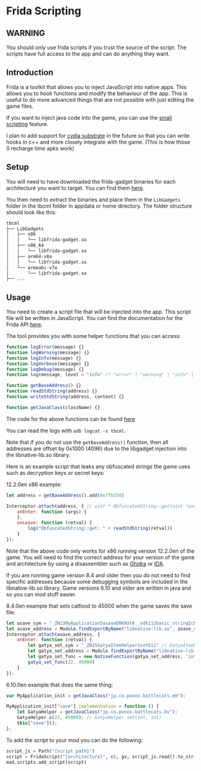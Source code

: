 # Frida Scripting

## WARNING

You should only use frida scripts if you trust the source of the script. The scripts have full access to the app and can do anything they want.

## Introduction

Frida is a toolkit that allows you to inject JavaScript into native apps. This allows you to hook functions and modify the behaviour of the app. This is useful to do more advanced things that are not possible with just editing the game files.

If you want to inject java code into the game, you can use the [smali scripting](smali_scripting.md) feature.

I plan to add support for [cydia substrate](http://www.cydiasubstrate.com/) in the future so that you can write hooks in c++ and more closely integrate with the game. (This is how those 0 recharge time apks work)

## Setup

You will need to have downloaded the frida-gadget binaries for each architecture you want to target. You can find them [here](https://github.com/frida/frida/releases).

You then need to extract the binaries and place them in the `LibGadgets` folder in the tbcml folder in appdata or home directory. The folder structure should look like this:

```bash
tbcml
├── LibGadgets
│   ├── x86
│   │   └── libfrida-gadget.so
│   ├── x86_64
│   │   └── libfrida-gadget.so
│   ├── arm64-v8a
│   │   └── libfrida-gadget.so
│   └── armeabi-v7a
│       └── libfrida-gadget.so
├── ...
```

## Usage

You need to create a script file that will be injected into the app. This script file will be written in JavaScript. You can find the documentation for the Frida API [here](https://frida.re/docs/javascript-api/).

The tool provides you with some helper functions that you can access:

```javascript
function logError(message) {}
function logWarning(message) {}
function logInfo(message) {}
function logVerbose(message) {}
function logDebug(message) {}
function log(message, level = "info" /* "error" | "warning" | "info" | "verbose" | "debug" */) {}

function getBaseAddress() {}
function readStdString(address) {}
function writeStdString(address, content) {}

function getJavaClass(className) {}
```

The code for the above functions can be found [here](https://github.com/fieryhenry/tbcml/blob/master/src/tbcml/core/mods/frida_script.py)

You can read the logs with `adb logcat -s tbcml`.

Note that if you do not use the `getBaseAddress()` function, then all addresses are offset by 0x1000 (4096) due to the libgadget injection into the libnative-lib.so library.

Here is an example script that leaks any obfuscated strings the game uses such as decryption keys or secret keys:

12.2.0en x86 example:

```javascript
let address = getBaseAddress().add(0x7fb370)

Interceptor.attach(address, { // uint * ObfuscatedString::get(uint *param_1,byte **param_2)
    onEnter: function (args) {
    },
    onLeave: function (retval) {
        log("ObfuscatedString::get: " + readStdString(retval))
    }
});
```

Note that the above code only works for x86 running version 12.2.0en of the game. You will need to find the correct address for your version of the game and architecture by using a disassembler such as [Ghidra](https://ghidra-sre.org/) or [IDA](https://www.hex-rays.com/products/ida/).

If you are running game version 8.4 and older then you do not need to find specific addresses because some debugging symbols are included in the libnative-lib.so library. Game versions 6.10 and older are written in java and so you can mod stuff easier.

8.4.0en example that sets catfood to 45000 when the game saves the save file:

```javascript
let asave_sym = "_ZN13MyApplication5asaveERKNSt6__ndk112basic_stringIcNS0_11char_traitsIcEENS0_9allocatorIcEEEE" // MyApplication::asave(std::__ndk1::basic_string<char, std::__ndk1::char_traits<char>, std::__ndk1::allocator<char>> const&)
let asave_address = Module.findExportByName("libnative-lib.so", asave_sym)
Interceptor.attach(asave_address, {
    onEnter: function (retval) {
        let gatya_set_sym = "_ZN15GatyaItemHelper3setEii" // GatyaItemHelper::set(int, int)
        let gatya_set_address = Module.findExportByName("libnative-lib.so", gatya_set_sym)
        let gatya_set_func = new NativeFunction(gatya_set_address, 'int', ["int", 'int'])
        gatya_set_func(22, 45000)
    }
});
```

6.10.0en example that does the same thing:

```javascript
var MyApplication_init = getJavaClass("jp.co.ponos.battlecats.em");

MyApplication_init["save"].implementation = function () {
    let GatyaHelper = getJavaClass("jp.co.ponos.battlecats.bv");
    GatyaHelper.a(22, 45000); // GatyaHelper.set(int, int)
    this["save"]();
};
```

To add the script to your mod you can do the following:

```python
script_js = Path("{script_path}")
script = FridaScript("{architecture}", cc, gv, script_js.read().to_str(), "{script_name}", mod)
mod.scripts.add_script(script)
```
